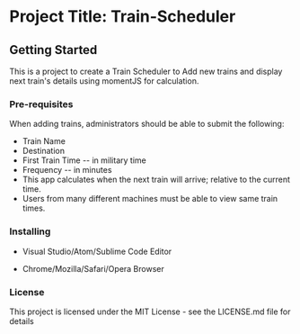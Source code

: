 # Project Title: Train-Scheduler

## Getting Started
This is a project to create a Train Scheduler to Add new trains and display next train's details using momentJS for calculation.

### Pre-requisites

When adding trains, administrators should be able to submit the following:

* Train Name
* Destination 
* First Train Time -- in military time
* Frequency -- in minutes
* This app calculates when the next train will arrive; relative to the current time.
* Users from many different machines must be able to view same train times.

### Installing
* Visual Studio/Atom/Sublime Code Editor

* Chrome/Mozilla/Safari/Opera Browser

### License
This project is licensed under the MIT License - see the LICENSE.md file for details
